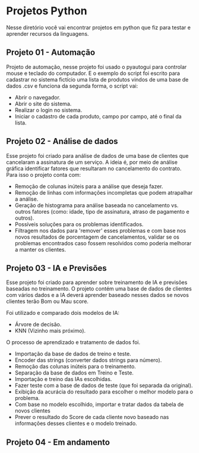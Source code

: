 # Projetos Python
Nesse diretório você vai encontrar projetos em python que fiz para testar e aprender recursos da linguagens.

## Projeto 01 - Automação

Projeto de automação, nesse projeto foi usado o pyautogui para controlar mouse e teclado do computador. E o exemplo do script foi escrito para cadastrar no sistema fictício uma lista de produtos vindos de uma base de dados .csv e funciona da segunda forma, o script vai:

- Abrir o navegador.
- Abrir o site do sistema.
- Realizar o login no sistema.
- Iniciar o cadastro de cada produto, campo por campo, até o final da lista.



## Projeto 02 - Análise de dados

Esse projeto foi criado para análise de dados de uma base de clientes que cancelaram a assinatura de um serviço. A ideia é, por meio de análise gráfica identificar fatores que resultaram no cancelamento do contrato. Para isso o projeto conta com:

- Remoção de colunas inúteis para a análise que deseja fazer.
- Remoção de linhas com informações incompletas que podem atrapalhar a análise.
- Geração de histograma para análise baseada no cancelamento vs. outros fatores (como: idade, tipo de assinatura, atraso de pagamento e outros).
- Possíveis soluções para os problemas identificados.
- Filtragem nos dados para 'remover' esses problemas e com base nos novos resultados de porcentagem de cancelamentos, validar se os problemas encontrados caso fossem resolvidos como poderia melhorar a manter os clientes.



## Projeto 03 - IA e Previsões

Esse projeto foi criado para aprender sobre treinamento de IA e previsões baseadas no treinamento. O projeto contém uma base de dados de clientes com vários dados e a IA deverá aprender baseado nesses dados se novos clientes terão Bom ou Mau score.

Foi utilizado e comparado dois modelos de IA:

- Árvore de decisão.
- KNN (Vizinho mais próximo).

O processo de aprendizado e tratamento de dados foi.

- Importação da base de dados de treino e teste.
- Encoder das strings (converter dados strings para número).
- Remoção das colunas inúteis para o treinamento.
- Separação da base de dados em Treino e Teste.
- Importação e treino das IAs escolhidas.
- Fazer teste com a base de dados de teste (que foi separada da original).
- Exibição da acurácia do resultado para escolher o melhor modelo para o problema.
- Com base no modelo escolhido, importar e tratar dados da tabela de novos clientes
- Prever o resultado do Score de cada cliente novo baseado nas informações desses clientes e o modelo treinado.

## Projeto 04 - Em andamento

